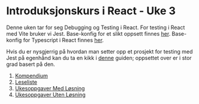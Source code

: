 # Introduksjonskurs i React - Uke 3

Denne uken tar for seg Debugging og Testing i React. For testing i React med Vite bruker vi Jest. Base-konfig for et slikt oppsett finnes [her](base_testing/). Base-konfig for Typescript i React finnes [her](base_typescript/).

Hvis du er nysgjerrig på hvordan man setter opp et prosjekt for testing med Jest på egenhånd kan du ta en kikk i [denne](https://dev.to/teyim/effortless-testing-setup-for-react-with-vite-typescript-jest-and-react-testing-library-1c48) guiden; oppsettet over er i stor grad basert på den.

1. [Kompendium](kompendium.md)
2. [Leseliste](leseliste.md)
3. [Ukesoppgaver Med Løsning](ukesoppgaver.md)
4. [Ukesoppgaver Uten Løsning](ukesoppgaver_no_solution.md)
